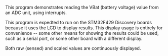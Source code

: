 This program demonstrates reading the VBat (battery voltage) value from
an ADC unit, using interrupts.

This program is expedted to run on the STM32F429 Discovery boards because
it uses the LCD to display results.  This display usage is entirely for
convenience -- some other means for showing the results could be used, such
as a serial port, or some other board with a different display.

Both raw (sensed) and scaled values are continuously displayed.